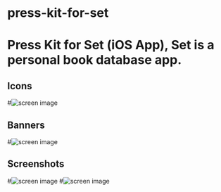 # press-kit-for-set
Press Kit for Set (iOS App), Set is a personal book database app.
====================================

Icons
----------
#![screen image](icons/Icon-1024.png)

Banners
----------
#![screen image](Banners/banner_1440_640.png)

Screenshots
----------
#![screen image](Screenshots/1.png)
#![screen image](Screenshots/2.png)

